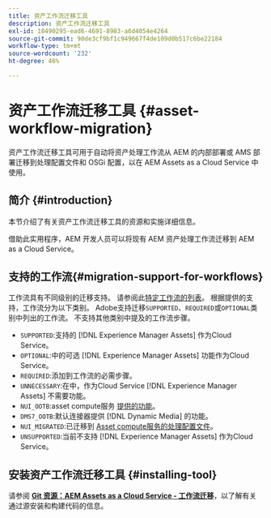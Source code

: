 ```yaml
---
title: 资产工作流迁移工具
description: 资产工作流迁移工具
exl-id: 18490295-ead6-4691-8983-a6d4054e4264
source-git-commit: 90de3cf9bf1c949667f4de109d0b517c6be22184
workflow-type: tm+mt
source-wordcount: '232'
ht-degree: 46%

---
```


# 资产工作流迁移工具 {#asset-workflow-migration}

资产工作流迁移工具可用于自动将资产处理工作流从 AEM 的内部部署或 AMS 部署迁移到处理配置文件和 OSGi 配置，以在 AEM Assets as a Cloud Service 中使用。

## 简介 {#introduction}

本节介绍了有关资产工作流迁移工具的资源和实施详细信息。

借助此实用程序，AEM 开发人员可以将现有 AEM 资产处理工作流迁移到 AEM as a Cloud Service。

## 支持的工作流{#migration-support-for-workflows}

工作流具有不同级别的迁移支持。 请参阅此[特定工作流的列表](https://github.com/adobe/aem-cloud-migration/blob/master/src/main/resources/workflowSteps.properties)。 根据提供的支持，工作流分为以下类别。 Adobe支持迁移`SUPPORTED`、`REQUIRED`或`OPTIONAL`类别中列出的工作流。 不支持其他类别中提及的工作流步骤。

* `SUPPORTED`:支持的 [!DNL Experience Manager Assets] 作为Cloud Service。
* `OPTIONAL`:中的可选 [!DNL Experience Manager Assets] 功能作为Cloud Service。
* `REQUIRED`:添加到工作流的必需步骤。
* `UNNECESSARY`:在中，作为Cloud Service [!DNL Experience Manager Assets] 不需要功能。
* `NUI_OOTB`:asset compute服务 [提供的功能](/help/assets/asset-microservices-configure-and-use.md)。
* `DMS7_OOTB`:默认连接器提供 [!DNL Dynamic Media] 的功能。
* `NUI_MIGRATED`:已迁移到 [Asset compute服务的处理配置文件](/help/assets/asset-microservices-configure-and-use.md)。
* `UNSUPPORTED`:当前不支持 [!DNL Experience Manager Assets] 作为Cloud Service。

## 安装资产工作流迁移工具 {#installing-tool}

请参阅 **[Git 资源：AEM Assets as a Cloud Service - 工作流迁移](https://github.com/adobe/aem-cloud-migration)**，以了解有关通过源安装和构建代码的信息。
